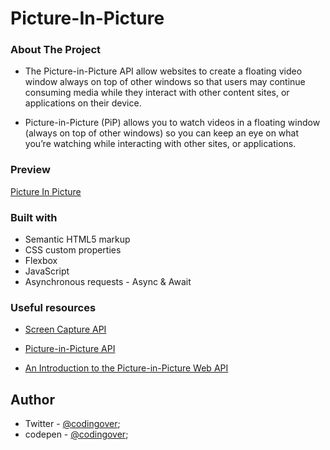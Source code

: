 # Picture-In-Picture

### About The Project

- The Picture-in-Picture API allow websites to create a floating video window always on top of other windows so that users may continue consuming media while they interact with other content sites, or applications on their device.

- Picture-in-Picture (PiP) allows you to watch videos in a floating window (always on top of other windows) so you can keep an eye on what you’re watching while interacting with other sites, or applications.

### Preview

[Picture In Picture](https://codingover.github.io/Picture-In-Picture/)

### Built with

- Semantic HTML5 markup
- CSS custom properties
- Flexbox
- JavaScript
- Asynchronous requests - Async & Await

### Useful resources

- [Screen Capture API](https://developer.mozilla.org/en-US/docs/Web/API/Screen_Capture_API)

- [Picture-in-Picture API](https://developer.mozilla.org/en-US/docs/Web/API/Picture-in-Picture_API)

- [An Introduction to the Picture-in-Picture Web API](https://css-tricks.com/an-introduction-to-the-picture-in-picture-web-api/)

## Author

- Twitter - [@codingover](https://twitter.com/codingover);
- codepen - [@codingover](https://codepen.io/codingover);

